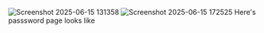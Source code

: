![Screenshot 2025-06-15 131358](https://github.com/user-attachments/assets/b2069e04-0b6c-4d5f-94c3-21a7dc879dd3)
![Screenshot 2025-06-15 172525](https://github.com/user-attachments/assets/254c2fc0-6134-4d3b-a029-128625a96d50)
Here's passsword page looks like
